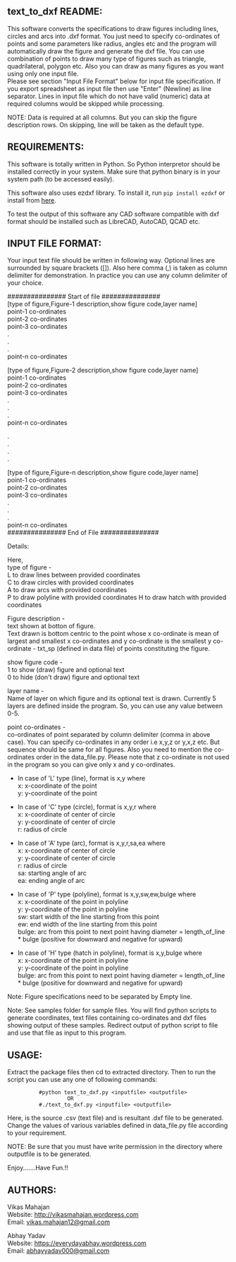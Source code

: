 text_to_dxf README:
--------------------------

This software converts the specifications to draw figures including lines, 
circles and arcs into .dxf format. You just need to specify co-ordinates 
of points and some parameters like radius, angles etc and the program will
automatically draw the figure and generate the dxf file. You can use 
combination of points to draw many type of figures such as triangle, 
quadrilateral, polygon etc. Also you can draw as many figures as you want 
using only one input file.   
 Please see section "Input File Format" below for input file specification. 
If you export spreadsheet as input file then use "Enter" (Newline) as line
separator. Lines in input file which do not have valid (numeric) data at 
required columns would be skipped while processing.   

NOTE:   Data is required at all columns. But you can skip the figure 
        description rows. On skipping, line will be taken as the default
        type.



REQUIREMENTS:
----------------------------

This software is totally written in Python. So Python interpretor should be
installed correctly in your system. Make sure that python binary is in your
system path (to be accessed easily). 

This software also uses ezdxf library. To install it, run 
`pip install ezdxf` or install from [here](https://pypi.python.org/pypi/ezdxf#installation).

To test the output of this software any CAD software compatible with dxf 
format should be installed such as LibreCAD, AutoCAD, QCAD etc.



INPUT FILE FORMAT:
----------------------------

Your input text file should be written in following way. Optional lines are 
surrounded by square brackets ([]). Also here comma (,) is taken as column 
delimiter for demonstration. In practice you can use any column delimiter
of your choice.

############### Start of file ###############  
[type of figure,Figure-1 description,show figure code,layer name]  
point-1 co-ordinates  
point-2 co-ordinates  
point-3 co-ordinates  
.  
.  
.  
point-n co-ordinates  
  
[type of figure,Figure-2 description,show figure code,layer name]  
point-1 co-ordinates  
point-2 co-ordinates  
point-3 co-ordinates  
.  
.  
.  
point-n co-ordinates  

.  
.  
.  
.  

[type of figure,Figure-n description,show figure code,layer name]  
point-1 co-ordinates  
point-2 co-ordinates  
point-3 co-ordinates  
.  
.  
.  
point-n co-ordinates  
############### End of File ###############  
  
Details:  

Here,  
type of figure -  
L to draw lines between provided coordinates  
C to draw circles with provided coordinates  
A to draw arcs with provided coordinates  
P to draw polyline with provided coordinates
H to draw hatch with provided coordinates  

Figure description -  
text shown at botton of figure.  
Text drawn is bottom centric to the point whose x co-ordinate is mean of 
largest and smallest x co-ordinates and y co-ordinate is the smallest 
y co-ordinate - txt_sp (defined in data file) of points constituting the figure.

show figure code -  
1 to show (draw) figure and optional text  
0 to hide (don't draw) figure and optional text

layer name -  
Name of layer on which figure and its optional text is drawn. Currently 
5 layers are defined inside the program. So, you can use any value between 0-5.

point co-ordinates -  
co-ordinates of point separated by column delimiter
(comma in above case). You can specify co-ordinates
in any order i.e x,y,z or y,x,z etc. But sequence should
be same for all figures. Also you need to mention 
the co-ordinates order in the data_file.py. Please
note that z co-ordinate is not used in the program
so you can give only x and y co-ordinates.  

- In case of 'L' type (line), format is x,y where  
x: x-coordinate of the point  
y: y-coordinate of the point  

- In case of 'C' type (circle), format is x,y,r where  
x: x-coordinate of center of circle  
y: y-coordinate of center of circle  
r: radius of circle  

- In case of 'A' type (arc), format is x,y,r,sa,ea where  
x: x-coordinate of center of circle  
y: y-coordinate of center of circle  
r: radius of circle  
sa: starting angle of arc  
ea: ending angle of arc  

- In case of 'P' type (polyline), format is x,y,sw,ew,bulge where  
x: x-coordinate of the point in polyline  
y: y-coordinate of the point in polyline  
sw: start width of the line starting from this point  
ew: end width of the line starting from this point  
bulge: arc from this point to next point having diameter = length_of_line * bulge 
(positive for downward and negative for upward)  

- In case of 'H' type (hatch in polyline), format is x,y,bulge where  
x: x-coordinate of the point in polyline  
y: y-coordinate of the point in polyline  
bulge: arc from this point to next point having diameter = length_of_line * bulge 
(positive for downward and negative for upward)                     

Note:   Figure specifications need to be separated by Empty line.

Note:   See samples folder for sample files. You will find python
        scripts to generate coordinates, text files containing co-ordinates
        and dxf files showing output of these samples. Redirect output of python
        script to file and use that file as input to this program.  



USAGE:
----------------------------

Extract the package files then cd to extracted directory. Then to run 
the script you can use any one of following commands:

              #python text_to_dxf.py <inputfile> <outputfile>
                       OR
              #./text_to_dxf.py <inputfile> <outputfile>

Here, <inputfile> is the source .csv (text file) and <outputfile> is 
resultant .dxf file to be generated. Change the values of various variables
defined in data_file.py file according to your requirement.


NOTE:    Be sure that you must have write permission in the directory
         where outputfile is to be generated.

Enjoy.......Have Fun.!!



AUTHORS:
----------------------------

Vikas Mahajan  
Website: http://vikasmahajan.wordpress.com  
Email: vikas.mahajan12@gmail.com  

Abhay Yadav  
Website: https://everydayabhay.wordpress.com  
Email: abhayyadav000@gmail.com  

